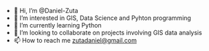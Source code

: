 - 👋 Hi, I’m @Daniel-Zuta
- 👀 I’m interested in GIS, Data Science and Pyhton programming
- 🌱 I’m currently learning Python
- 💞️ I’m looking to collaborate on projects involving GIS data analysis 
- 📫 How to reach me zutadaniel@gmail.com

<!---
Daniel-Zuta/Daniel-Zuta is a ✨ special ✨ repository because its `README.md` (this file) appears on your GitHub profile.
You can click the Preview link to take a look at your changes.
--->
